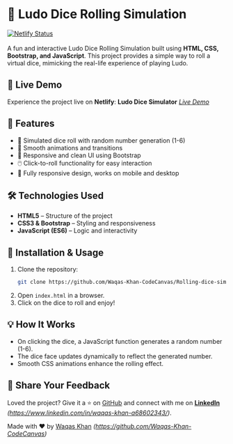 
# 🎲 Ludo Dice Rolling Simulation

[![Netlify Status](https://api.netlify.com/api/v1/badges/0e68c1e0-4b6d-4f82-8198-20830cb72feb/deploy-status)](https://app.netlify.com/sites/dice-rolling-simulation/deploys)<br>
<br>
A fun and interactive Ludo Dice Rolling Simulation built using **HTML, CSS, Bootstrap, and JavaScript**. This project provides a simple way to roll a virtual dice, mimicking the real-life experience of playing Ludo.

## 🚀 Live Demo
Experience the project live on **Netlify**: **Ludo Dice Simulator** *<a href="https://dice-rolling-simulation.netlify.app/">Live Demo </a>*<br>

## 📌 Features
- 🎲 Simulated dice roll with random number generation (1-6)
- 🔄 Smooth animations and transitions
- 🎨 Responsive and clean UI using Bootstrap
- 🖱️ Click-to-roll functionality for easy interaction
- 📱 Fully responsive design, works on mobile and desktop



## 🛠️ Technologies Used
- **HTML5** – Structure of the project
- **CSS3 & Bootstrap** – Styling and responsiveness
- **JavaScript (ES6)** – Logic and interactivity

## 📂 Installation & Usage
1. Clone the repository:
   ```sh
   git clone https://github.com/Waqas-Khan-CodeCanvas/Rolling-dice-simulation.git
   ```
2. Open `index.html` in a browser.
3. Click on the dice to roll and enjoy!

## 💡 How It Works
- On clicking the dice, a JavaScript function generates a random number (1-6).
- The dice face updates dynamically to reflect the generated number.
- Smooth CSS animations enhance the rolling effect.

## 📢 Share Your Feedback
Loved the project? Give it a ⭐ on [GitHub](https://github.com/Waqas-Khan-CodeCanvas/Rolling-dice-simulation.git) and connect with me on **[LinkedIn](#)** *(https://www.linkedin.com/in/waqas-khan-a68602343/)*.

Made with ❤️ by [Waqas Khan](#) *(https://github.com/Waqas-Khan-CodeCanvas)*



